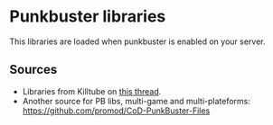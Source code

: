 # Punkbuster libraries

This libraries are loaded when punkbuster is enabled on your server.

## Sources

* Libraries from Killtube on [this thread](https://killtube.org/showthread.php?3107-Request-How-to-install-punkbuster-on-ubuntu&highlight=punkbuster).
* Another source for PB libs, multi-game and multi-plateforms: <https://github.com/promod/CoD-PunkBuster-Files>
